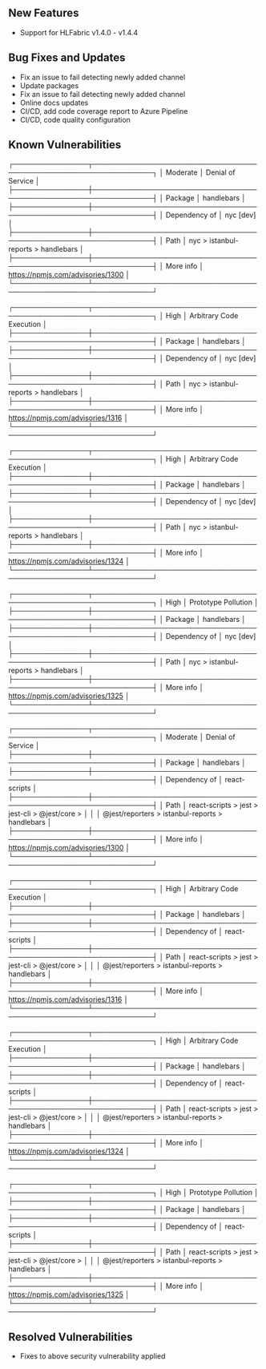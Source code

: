 <!-- (SPDX-License-Identifier: CC-BY-4.0) -->  <!-- Ensure there is a newline before, and after, this line -->

## New Features

* Support for HLFabric v1.4.0 - v1.4.4

## Bug Fixes and Updates

* Fix an issue to fail detecting newly added channel
* Update packages
* Fix an issue to fail detecting newly added channel
* Online docs updates
* CI/CD, add code coverage report to Azure Pipeline
* CI/CD, code quality configuration

## Known Vulnerabilities

┌───────────────┬──────────────────────────────────────────────────────────────┐
│ Moderate      │ Denial of Service                                            │
├───────────────┼──────────────────────────────────────────────────────────────┤
│ Package       │ handlebars                                                   │
├───────────────┼──────────────────────────────────────────────────────────────┤
│ Dependency of │ nyc [dev]                                                    │
├───────────────┼──────────────────────────────────────────────────────────────┤
│ Path          │ nyc > istanbul-reports > handlebars                          │
├───────────────┼──────────────────────────────────────────────────────────────┤
│ More info     │ https://npmjs.com/advisories/1300                            │
└───────────────┴──────────────────────────────────────────────────────────────┘


┌───────────────┬──────────────────────────────────────────────────────────────┐
│ High          │ Arbitrary Code Execution                                     │
├───────────────┼──────────────────────────────────────────────────────────────┤
│ Package       │ handlebars                                                   │
├───────────────┼──────────────────────────────────────────────────────────────┤
│ Dependency of │ nyc [dev]                                                    │
├───────────────┼──────────────────────────────────────────────────────────────┤
│ Path          │ nyc > istanbul-reports > handlebars                          │
├───────────────┼──────────────────────────────────────────────────────────────┤
│ More info     │ https://npmjs.com/advisories/1316                            │
└───────────────┴──────────────────────────────────────────────────────────────┘


┌───────────────┬──────────────────────────────────────────────────────────────┐
│ High          │ Arbitrary Code Execution                                     │
├───────────────┼──────────────────────────────────────────────────────────────┤
│ Package       │ handlebars                                                   │
├───────────────┼──────────────────────────────────────────────────────────────┤
│ Dependency of │ nyc [dev]                                                    │
├───────────────┼──────────────────────────────────────────────────────────────┤
│ Path          │ nyc > istanbul-reports > handlebars                          │
├───────────────┼──────────────────────────────────────────────────────────────┤
│ More info     │ https://npmjs.com/advisories/1324                            │
└───────────────┴──────────────────────────────────────────────────────────────┘


┌───────────────┬──────────────────────────────────────────────────────────────┐
│ High          │ Prototype Pollution                                          │
├───────────────┼──────────────────────────────────────────────────────────────┤
│ Package       │ handlebars                                                   │
├───────────────┼──────────────────────────────────────────────────────────────┤
│ Dependency of │ nyc [dev]                                                    │
├───────────────┼──────────────────────────────────────────────────────────────┤
│ Path          │ nyc > istanbul-reports > handlebars                          │
├───────────────┼──────────────────────────────────────────────────────────────┤
│ More info     │ https://npmjs.com/advisories/1325                            │
└───────────────┴──────────────────────────────────────────────────────────────┘

┌───────────────┬──────────────────────────────────────────────────────────────┐
│ Moderate      │ Denial of Service                                            │
├───────────────┼──────────────────────────────────────────────────────────────┤
│ Package       │ handlebars                                                   │
├───────────────┼──────────────────────────────────────────────────────────────┤
│ Dependency of │ react-scripts                                                │
├───────────────┼──────────────────────────────────────────────────────────────┤
│ Path          │ react-scripts > jest > jest-cli > @jest/core >               │
│               │ @jest/reporters > istanbul-reports > handlebars              │
├───────────────┼──────────────────────────────────────────────────────────────┤
│ More info     │ https://npmjs.com/advisories/1300                            │
└───────────────┴──────────────────────────────────────────────────────────────┘


┌───────────────┬──────────────────────────────────────────────────────────────┐
│ High          │ Arbitrary Code Execution                                     │
├───────────────┼──────────────────────────────────────────────────────────────┤
│ Package       │ handlebars                                                   │
├───────────────┼──────────────────────────────────────────────────────────────┤
│ Dependency of │ react-scripts                                                │
├───────────────┼──────────────────────────────────────────────────────────────┤
│ Path          │ react-scripts > jest > jest-cli > @jest/core >               │
│               │ @jest/reporters > istanbul-reports > handlebars              │
├───────────────┼──────────────────────────────────────────────────────────────┤
│ More info     │ https://npmjs.com/advisories/1316                            │
└───────────────┴──────────────────────────────────────────────────────────────┘


┌───────────────┬──────────────────────────────────────────────────────────────┐
│ High          │ Arbitrary Code Execution                                     │
├───────────────┼──────────────────────────────────────────────────────────────┤
│ Package       │ handlebars                                                   │
├───────────────┼──────────────────────────────────────────────────────────────┤
│ Dependency of │ react-scripts                                                │
├───────────────┼──────────────────────────────────────────────────────────────┤
│ Path          │ react-scripts > jest > jest-cli > @jest/core >               │
│               │ @jest/reporters > istanbul-reports > handlebars              │
├───────────────┼──────────────────────────────────────────────────────────────┤
│ More info     │ https://npmjs.com/advisories/1324                            │
└───────────────┴──────────────────────────────────────────────────────────────┘


┌───────────────┬──────────────────────────────────────────────────────────────┐
│ High          │ Prototype Pollution                                          │
├───────────────┼──────────────────────────────────────────────────────────────┤
│ Package       │ handlebars                                                   │
├───────────────┼──────────────────────────────────────────────────────────────┤
│ Dependency of │ react-scripts                                                │
├───────────────┼──────────────────────────────────────────────────────────────┤
│ Path          │ react-scripts > jest > jest-cli > @jest/core >               │
│               │ @jest/reporters > istanbul-reports > handlebars              │
├───────────────┼──────────────────────────────────────────────────────────────┤
│ More info     │ https://npmjs.com/advisories/1325                            │
└───────────────┴──────────────────────────────────────────────────────────────┘


## Resolved Vulnerabilities

* Fixes to above security vulnerability applied



